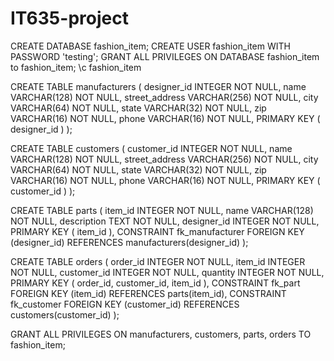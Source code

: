 # IT635-project
CREATE DATABASE fashion_item;
CREATE USER fashion_item WITH PASSWORD 'testing';
GRANT ALL PRIVILEGES ON DATABASE fashion_item to fashion_item;
\c fashion_item

CREATE TABLE manufacturers (
  designer_id INTEGER NOT NULL,
  name            VARCHAR(128) NOT NULL,
  street_address  VARCHAR(256) NOT NULL,
  city            VARCHAR(64) NOT NULL,
  state           VARCHAR(32) NOT NULL,
  zip             VARCHAR(16) NOT NULL,
  phone           VARCHAR(16) NOT NULL,
  PRIMARY KEY     ( designer_id )
);

CREATE TABLE customers (
  customer_id     INTEGER NOT NULL,
  name            VARCHAR(128) NOT NULL,
  street_address  VARCHAR(256) NOT NULL,
  city            VARCHAR(64) NOT NULL,
  state           VARCHAR(32) NOT NULL,
  zip             VARCHAR(16) NOT NULL,
  phone           VARCHAR(16) NOT NULL,
  PRIMARY KEY     ( customer_id )
);

CREATE TABLE parts (
  item_id         INTEGER NOT NULL,
  name            VARCHAR(128) NOT NULL,
  description     TEXT NOT NULL,
  designer_id INTEGER NOT NULL,
  PRIMARY KEY ( item_id ),
  CONSTRAINT fk_manufacturer FOREIGN KEY (designer_id) REFERENCES manufacturers(designer_id)
);

CREATE TABLE orders (
  order_id        INTEGER NOT NULL,
  item_id         INTEGER NOT NULL,
  customer_id     INTEGER NOT NULL,
  quantity        INTEGER NOT NULL,
  PRIMARY KEY ( order_id, customer_id, item_id ),
  CONSTRAINT fk_part FOREIGN KEY (item_id) REFERENCES parts(item_id), 
  CONSTRAINT fk_customer FOREIGN KEY (customer_id) REFERENCES customers(customer_id)
);

GRANT ALL PRIVILEGES ON manufacturers, customers, parts, orders TO fashion_item;
